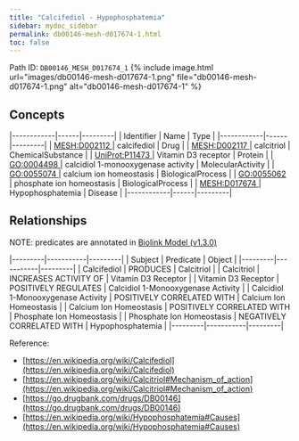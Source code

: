 ```yaml
---
title: "Calcifediol - Hypophosphatemia"
sidebar: mydoc_sidebar
permalink: db00146-mesh-d017674-1.html
toc: false 
---
```



Path ID: `DB00146_MESH_D017674_1`
{% include image.html url="images/db00146-mesh-d017674-1.png" file="db00146-mesh-d017674-1.png" alt="db00146-mesh-d017674-1" %}

## Concepts

|------------|------|---------|
| Identifier | Name | Type    |
|------------|------|---------|
| <a href="https://identifiers.org/MESH:D002112">MESH:D002112 </a> | calcifediol | Drug |
| <a href="https://identifiers.org/MESH:D002117">MESH:D002117 </a> | calcitriol | ChemicalSubstance |
| <a href="https://identifiers.org/UniProt:P11473">UniProt:P11473 </a> | Vitamin D3 receptor | Protein |
| <a href="https://identifiers.org/GO:0004498">GO:0004498 </a> | calcidiol 1-monooxygenase activity | MolecularActivity |
| <a href="https://identifiers.org/GO:0055074">GO:0055074 </a> | calcium ion homeostasis | BiologicalProcess |
| <a href="https://identifiers.org/GO:0055062">GO:0055062 </a> | phosphate ion homeostasis | BiologicalProcess |
| <a href="https://identifiers.org/MESH:D017674">MESH:D017674 </a> | Hypophosphatemia | Disease |
|------------|------|---------|

## Relationships


NOTE: predicates are annotated in <a href="https://github.com/biolink/biolink-model/releases/tag/v1.3.0">Biolink Model (v1.3.0)</a>

|---------|-----------|---------|
| Subject | Predicate | Object  |
|---------|-----------|---------|
| Calcifediol | PRODUCES | Calcitriol |
| Calcitriol | INCREASES ACTIVITY OF | Vitamin D3 Receptor |
| Vitamin D3 Receptor | POSITIVELY REGULATES | Calcidiol 1-Monooxygenase Activity |
| Calcidiol 1-Monooxygenase Activity | POSITIVELY CORRELATED WITH | Calcium Ion Homeostasis |
| Calcium Ion Homeostasis | POSITIVELY CORRELATED WITH | Phosphate Ion Homeostasis |
| Phosphate Ion Homeostasis | NEGATIVELY CORRELATED WITH | Hypophosphatemia |
|---------|-----------|---------|

Reference: 
  - [https://en.wikipedia.org/wiki/Calcifediol](https://en.wikipedia.org/wiki/Calcifediol)
  - [https://en.wikipedia.org/wiki/Calcitriol#Mechanism_of_action](https://en.wikipedia.org/wiki/Calcitriol#Mechanism_of_action)
  - [https://go.drugbank.com/drugs/DB00146](https://go.drugbank.com/drugs/DB00146)
  - [https://en.wikipedia.org/wiki/Hypophosphatemia#Causes](https://en.wikipedia.org/wiki/Hypophosphatemia#Causes)
